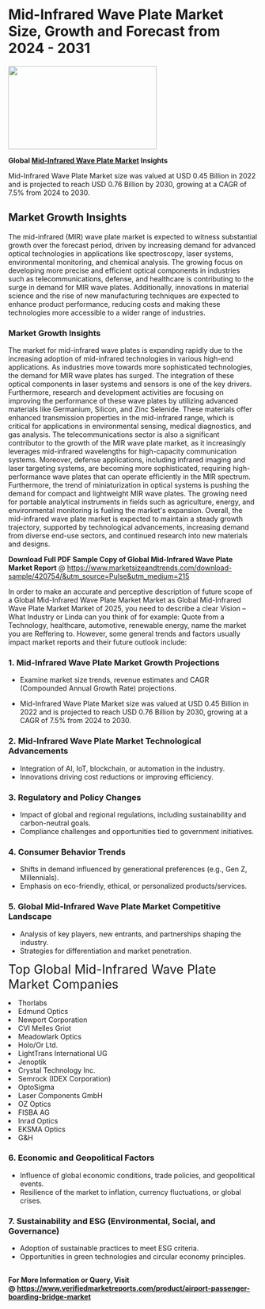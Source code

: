 <H1>Mid-Infrared Wave Plate Market Size, Growth and Forecast from 2024 - 2031</H1><img class="aligncenter size-medium wp-image-584254" src="https://thirdeyenews.in/wp-content/uploads/2024/09/Global-Market-Research-300x168.jpeg" alt="" width="300" height="168" /><p><strong>Global&nbsp;<a href="https://www.marketsizeandtrends.com/download-sample/420754/&amp;utm_source=Pulse&amp;utm_medium=215">Mid-Infrared Wave Plate Market</a> Insights</strong></p><p>Mid-Infrared Wave Plate Market size was valued at USD 0.45 Billion in 2022 and is projected to reach USD 0.76 Billion by 2030, growing at a CAGR of 7.5% from 2024 to 2030.</p><p><h2>Market Growth Insights</h2> The mid-infrared (MIR) wave plate market is expected to witness substantial growth over the forecast period, driven by increasing demand for advanced optical technologies in applications like spectroscopy, laser systems, environmental monitoring, and chemical analysis. The growing focus on developing more precise and efficient optical components in industries such as telecommunications, defense, and healthcare is contributing to the surge in demand for MIR wave plates. Additionally, innovations in material science and the rise of new manufacturing techniques are expected to enhance product performance, reducing costs and making these technologies more accessible to a wider range of industries. <h3>Market Growth Insights</h3> The market for mid-infrared wave plates is expanding rapidly due to the increasing adoption of mid-infrared technologies in various high-end applications. As industries move towards more sophisticated technologies, the demand for MIR wave plates has surged. The integration of these optical components in laser systems and sensors is one of the key drivers. Furthermore, research and development activities are focusing on improving the performance of these wave plates by utilizing advanced materials like Germanium, Silicon, and Zinc Selenide. These materials offer enhanced transmission properties in the mid-infrared range, which is critical for applications in environmental sensing, medical diagnostics, and gas analysis. The telecommunications sector is also a significant contributor to the growth of the MIR wave plate market, as it increasingly leverages mid-infrared wavelengths for high-capacity communication systems. Moreover, defense applications, including infrared imaging and laser targeting systems, are becoming more sophisticated, requiring high-performance wave plates that can operate efficiently in the MIR spectrum. Furthermore, the trend of miniaturization in optical systems is pushing the demand for compact and lightweight MIR wave plates. The growing need for portable analytical instruments in fields such as agriculture, energy, and environmental monitoring is fueling the market's expansion. Overall, the mid-infrared wave plate market is expected to maintain a steady growth trajectory, supported by technological advancements, increasing demand from diverse end-use sectors, and continued research into new materials and designs. </p><p><span class=""><strong>Download Full PDF Sample Copy of Global Mid-Infrared Wave Plate Market Report</strong> @ <a href="https://www.marketsizeandtrends.com/download-sample/420754/&amp;utm_source=Pulse&amp;utm_medium=215" target="_blank">https://www.marketsizeandtrends.com/download-sample/420754/&amp;utm_source=Pulse&amp;utm_medium=215</a></span></p><p>In order to make an accurate and perceptive description of future scope of a Global&nbsp;Mid-Infrared Wave Plate Market Market as Global&nbsp;Mid-Infrared Wave Plate Market Market of 2025, you need to describe a clear Vision &ndash; What Industry or Linda can you think of for example: Quote from a Technology, healthcare, automotive, renewable energy, name the market you are Reffering to. However, some general trends and factors usually impact market reports and their future outlook include:</p><h3>1.&nbsp;<strong>Mid-Infrared Wave Plate Market Growth Projections</strong></h3><ul><li>Examine market size trends, revenue estimates and CAGR (Compounded Annual Growth Rate) projections.</li><li><p>Mid-Infrared Wave Plate Market size was valued at USD 0.45 Billion in 2022 and is projected to reach USD 0.76 Billion by 2030, growing at a CAGR of 7.5% from 2024 to 2030.</p></li></ul><h3>2.&nbsp;<strong>Mid-Infrared Wave Plate Market Technological Advancements</strong></h3><ul><li>Integration of AI, IoT, blockchain, or automation in the industry.</li><li>Innovations driving cost reductions or improving efficiency.</li></ul><h3>3.&nbsp;<strong>Regulatory and Policy Changes</strong></h3><ul><li>Impact of global and regional regulations, including sustainability and carbon-neutral goals.</li><li>Compliance challenges and opportunities tied to government initiatives.</li></ul><h3>4.&nbsp;<strong>Consumer Behavior Trends</strong></h3><ul><li>Shifts in demand influenced by generational preferences (e.g., Gen Z, Millennials).</li><li>Emphasis on eco-friendly, ethical, or personalized products/services.</li></ul><h3>5.&nbsp;<strong>Global Mid-Infrared Wave Plate Market Competitive Landscape</strong></h3><ul><li>Analysis of key players, new entrants, and partnerships shaping the industry.</li><li>Strategies for differentiation and market penetration.</li></ul><p data-pm-slice="1 1 []"><span style="color: inherit; font-family: inherit; font-size: 25px;">Top Global Mid-Infrared Wave Plate Market Companies</span></p><div class="" data-test-id=""><p><li>Thorlabs</li><li> Edmund Optics</li><li> Newport Corporation</li><li> CVI Melles Griot</li><li> Meadowlark Optics</li><li> Holo/Or Ltd.</li><li> LightTrans International UG</li><li> Jenoptik</li><li> Crystal Technology Inc.</li><li> Semrock (IDEX Corporation)</li><li> OptoSigma</li><li> Laser Components GmbH</li><li> OZ Optics</li><li> FISBA AG</li><li> Inrad Optics</li><li> EKSMA Optics</li><li> G&H</li></p></div><h3>6.&nbsp;<strong>Economic and Geopolitical Factors</strong></h3><ul><li>Influence of global economic conditions, trade policies, and geopolitical events.</li><li>Resilience of the market to inflation, currency fluctuations, or global crises.</li></ul><h3>7.&nbsp;<strong>Sustainability and ESG (Environmental, Social, and Governance)</strong></h3><ul><li>Adoption of sustainable practices to meet ESG criteria.</li><li>Opportunities in green technologies and circular economy principles.</li></ul><h2><strong style="font-size: 14px;">For More Information or Query, Visit @&nbsp;</strong><a style="background-color: #ffffff; font-size: 14px;" href="https://www.marketsizeandtrends.com/report/mid-infrared-wave-plate-market/" target="_blank">https://www.verifiedmarketreports.com/product/airport-passenger-boarding-bridge-market</a></h2>
